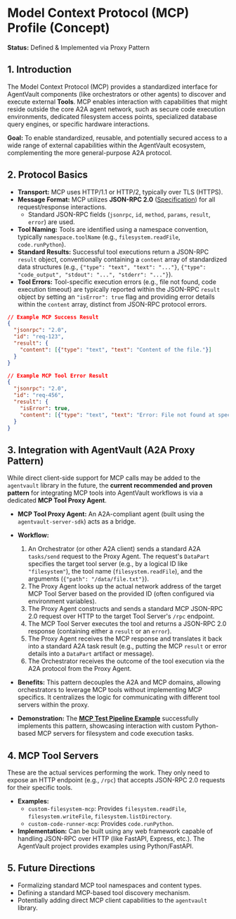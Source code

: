 # Model Context Protocol (MCP) Profile (Concept)

**Status:** Defined & Implemented via Proxy Pattern

## 1. Introduction

The Model Context Protocol (MCP) provides a standardized interface for AgentVault components (like orchestrators or other agents) to discover and execute external **Tools**. MCP enables interaction with capabilities that might reside outside the core A2A agent network, such as secure code execution environments, dedicated filesystem access points, specialized database query engines, or specific hardware interactions.

**Goal:** To enable standardized, reusable, and potentially secured access to a wide range of external capabilities within the AgentVault ecosystem, complementing the more general-purpose A2A protocol.

## 2. Protocol Basics

*   **Transport:** MCP uses HTTP/1.1 or HTTP/2, typically over TLS (HTTPS).
*   **Message Format:** MCP utilizes **JSON-RPC 2.0** ([Specification](https://www.jsonrpc.org/specification)) for all request/response interactions.
    *   Standard JSON-RPC fields (`jsonrpc`, `id`, `method`, `params`, `result`, `error`) are used.
*   **Tool Naming:** Tools are identified using a namespace convention, typically `namespace.toolName` (e.g., `filesystem.readFile`, `code.runPython`).
*   **Standard Results:** Successful tool executions return a JSON-RPC `result` object, conventionally containing a `content` array of standardized data structures (e.g., `{"type": "text", "text": "..."}`, `{"type": "code_output", "stdout": "...", "stderr": "..."}`).
*   **Tool Errors:** Tool-specific execution errors (e.g., file not found, code execution timeout) are typically reported within the JSON-RPC `result` object by setting an `"isError": true` flag and providing error details within the `content` array, distinct from JSON-RPC protocol errors.

```json
// Example MCP Success Result
{
  "jsonrpc": "2.0",
  "id": "req-123",
  "result": {
    "content": [{"type": "text", "text": "Content of the file."}]
  }
}

// Example MCP Tool Error Result
{
  "jsonrpc": "2.0",
  "id": "req-456",
  "result": {
    "isError": true,
    "content": [{"type": "text", "text": "Error: File not found at specified path."}]
  }
}
```

## 3. Integration with AgentVault (A2A Proxy Pattern)

While direct client-side support for MCP calls may be added to the `agentvault` library in the future, the **current recommended and proven pattern** for integrating MCP tools into AgentVault workflows is via a dedicated **MCP Tool Proxy Agent**.

*   **MCP Tool Proxy Agent:** An A2A-compliant agent (built using the `agentvault-server-sdk`) acts as a bridge.
*   **Workflow:**
    1.  An Orchestrator (or other A2A client) sends a standard A2A `tasks/send` request to the Proxy Agent. The request's `DataPart` specifies the target tool server (e.g., by a logical ID like `"filesystem"`), the tool name (`filesystem.readFile`), and the arguments (`{"path": "/data/file.txt"}`).
    2.  The Proxy Agent looks up the actual network address of the target MCP Tool Server based on the provided ID (often configured via environment variables).
    3.  The Proxy Agent constructs and sends a standard MCP JSON-RPC 2.0 request over HTTP to the target Tool Server's `/rpc` endpoint.
    4.  The MCP Tool Server executes the tool and returns a JSON-RPC 2.0 response (containing either a `result` or an `error`).
    5.  The Proxy Agent receives the MCP response and translates it back into a standard A2A task result (e.g., putting the MCP `result` or error details into a `DataPart` artifact or message).
    6.  The Orchestrator receives the outcome of the tool execution via the A2A protocol from the Proxy Agent.

*   **Benefits:** This pattern decouples the A2A and MCP domains, allowing orchestrators to leverage MCP tools without implementing MCP specifics. It centralizes the logic for communicating with different tool servers within the proxy.
*   **Demonstration:** The **[MCP Test Pipeline Example](./examples/poc_mcp_pipeline.md)** successfully implements this pattern, showcasing interaction with custom Python-based MCP servers for filesystem and code execution tasks.

## 4. MCP Tool Servers

These are the actual services performing the work. They only need to expose an HTTP endpoint (e.g., `/rpc`) that accepts JSON-RPC 2.0 requests for their specific tools.

*   **Examples:**
    *   `custom-filesystem-mcp`: Provides `filesystem.readFile`, `filesystem.writeFile`, `filesystem.listDirectory`.
    *   `custom-code-runner-mcp`: Provides `code.runPython`.
*   **Implementation:** Can be built using any web framework capable of handling JSON-RPC over HTTP (like FastAPI, Express, etc.). The AgentVault project provides examples using Python/FastAPI.

## 5. Future Directions

*   Formalizing standard MCP tool namespaces and content types.
*   Defining a standard MCP-based tool discovery mechanism.
*   Potentially adding direct MCP client capabilities to the `agentvault` library.

